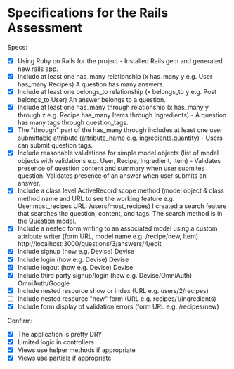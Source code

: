 # Specifications for the Rails Assessment

Specs:
- [x] Using Ruby on Rails for the project - Installed Rails gem and generated new rails app.
- [x] Include at least one has_many relationship (x has_many y e.g. User has_many Recipes) A question has many answers.
- [x] Include at least one belongs_to relationship (x belongs_to y e.g. Post belongs_to User) An answer belongs to a question.
- [x] Include at least one has_many through relationship (x has_many y through z e.g. Recipe has_many Items through Ingredients) - A question has many tags through question_tags.
- [x] The "through" part of the has_many through includes at least one user submittable attribute (attribute_name e.g. ingredients.quantity) - Users can submit question tags.
- [x] Include reasonable validations for simple model objects (list of model objects with validations e.g. User, Recipe, Ingredient, Item) - Validates presence of question content and summary when user submites question. Validates presence of an answer when user submits an answer.
- [x] Include a class level ActiveRecord scope method (model object & class method name and URL to see the working feature e.g. User.most_recipes URL: /users/most_recipes) I created a search feature that searches the question, content, and tags. The search method is in the Question model.
- [x] Include a nested form writing to an associated model using a custom attribute writer (form URL, model name e.g. /recipe/new, Item) 
http://localhost:3000/questions/3/answers/4/edit
- [x] Include signup (how e.g. Devise) Devise
- [x] Include login (how e.g. Devise) Devise
- [x] Include logout (how e.g. Devise) Devise
- [x] Include third party signup/login (how e.g. Devise/OmniAuth) OmniAuth/Google
- [x] Include nested resource show or index (URL e.g. users/2/recipes)
- [ ] Include nested resource "new" form (URL e.g. recipes/1/ingredients)
- [x] Include form display of validation errors (form URL e.g. /recipes/new)

Confirm:
- [x] The application is pretty DRY
- [x] Limited logic in controllers
- [x] Views use helper methods if appropriate
- [x] Views use partials if appropriate